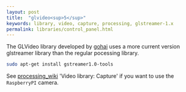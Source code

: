 ```yaml
---
layout: post
title:  "glvideo<sup>5</sup>"
keywords: library, video, capture, processing, glstreamer-1.x
permalink: libraries/control_panel.html
---
```

The GLVideo library developed by [gohai][gohai] uses a more current version glstreamer library than the regular pocessing library.

```bash
sudo apt-get install gstreamer1.0-tools
```

See [processing_wiki][glcapture] 'Video library: Capture' if you want to use the `RaspberryPI` camera.



[glcapture]:https://pi.processing.org/technical/

[gohai]:https://github.com/gohai/processing-glvideo


